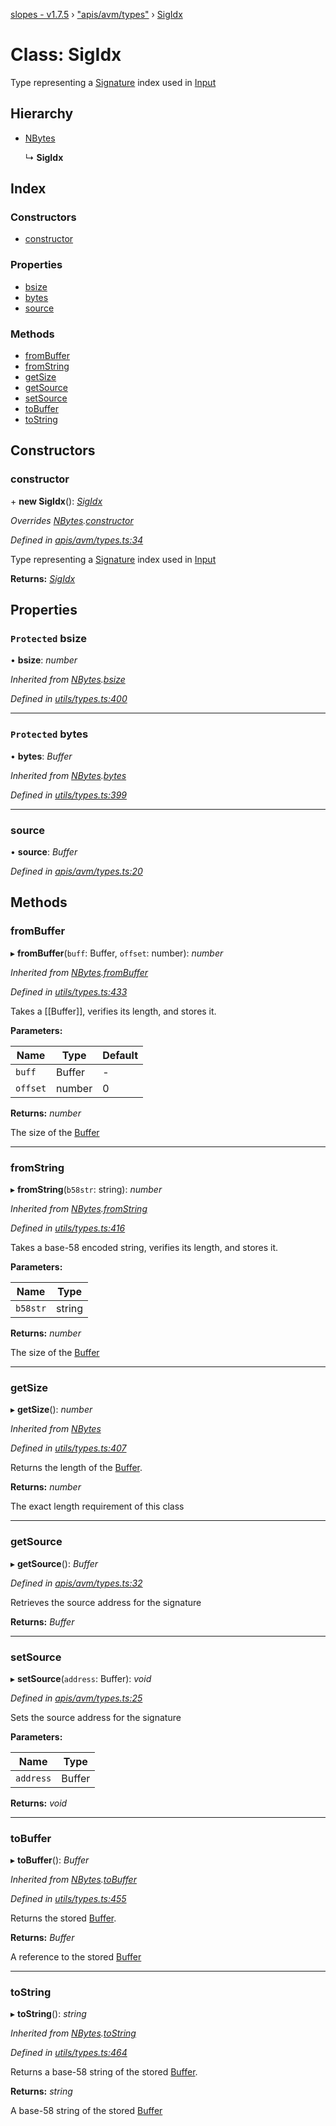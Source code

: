 [slopes - v1.7.5](../README.md) › ["apis/avm/types"](../modules/_apis_avm_types_.md) › [SigIdx](_apis_avm_types_.sigidx.md)

# Class: SigIdx

Type representing a [Signature](_apis_avm_types_.signature.md) index used in [Input](_apis_avm_inputs_.input.md)

## Hierarchy

* [NBytes](_utils_types_.nbytes.md)

  ↳ **SigIdx**

## Index

### Constructors

* [constructor](_apis_avm_types_.sigidx.md#constructor)

### Properties

* [bsize](_apis_avm_types_.sigidx.md#protected-bsize)
* [bytes](_apis_avm_types_.sigidx.md#protected-bytes)
* [source](_apis_avm_types_.sigidx.md#source)

### Methods

* [fromBuffer](_apis_avm_types_.sigidx.md#frombuffer)
* [fromString](_apis_avm_types_.sigidx.md#fromstring)
* [getSize](_apis_avm_types_.sigidx.md#getsize)
* [getSource](_apis_avm_types_.sigidx.md#getsource)
* [setSource](_apis_avm_types_.sigidx.md#setsource)
* [toBuffer](_apis_avm_types_.sigidx.md#tobuffer)
* [toString](_apis_avm_types_.sigidx.md#tostring)

## Constructors

###  constructor

\+ **new SigIdx**(): *[SigIdx](_apis_avm_types_.sigidx.md)*

*Overrides [NBytes](_utils_types_.nbytes.md).[constructor](_utils_types_.nbytes.md#constructor)*

*Defined in [apis/avm/types.ts:34](https://github.com/ava-labs/slopes/blob/be20cee/src/apis/avm/types.ts#L34)*

Type representing a [Signature](_apis_avm_types_.signature.md) index used in [Input](_apis_avm_inputs_.input.md)

**Returns:** *[SigIdx](_apis_avm_types_.sigidx.md)*

## Properties

### `Protected` bsize

• **bsize**: *number*

*Inherited from [NBytes](_utils_types_.nbytes.md).[bsize](_utils_types_.nbytes.md#protected-bsize)*

*Defined in [utils/types.ts:400](https://github.com/ava-labs/slopes/blob/be20cee/src/utils/types.ts#L400)*

___

### `Protected` bytes

• **bytes**: *Buffer*

*Inherited from [NBytes](_utils_types_.nbytes.md).[bytes](_utils_types_.nbytes.md#protected-bytes)*

*Defined in [utils/types.ts:399](https://github.com/ava-labs/slopes/blob/be20cee/src/utils/types.ts#L399)*

___

###  source

• **source**: *Buffer*

*Defined in [apis/avm/types.ts:20](https://github.com/ava-labs/slopes/blob/be20cee/src/apis/avm/types.ts#L20)*

## Methods

###  fromBuffer

▸ **fromBuffer**(`buff`: Buffer, `offset`: number): *number*

*Inherited from [NBytes](_utils_types_.nbytes.md).[fromBuffer](_utils_types_.nbytes.md#frombuffer)*

*Defined in [utils/types.ts:433](https://github.com/ava-labs/slopes/blob/be20cee/src/utils/types.ts#L433)*

Takes a [[Buffer]], verifies its length, and stores it.

**Parameters:**

Name | Type | Default |
------ | ------ | ------ |
`buff` | Buffer | - |
`offset` | number | 0 |

**Returns:** *number*

The size of the [Buffer](https://github.com/feross/buffer)

___

###  fromString

▸ **fromString**(`b58str`: string): *number*

*Inherited from [NBytes](_utils_types_.nbytes.md).[fromString](_utils_types_.nbytes.md#fromstring)*

*Defined in [utils/types.ts:416](https://github.com/ava-labs/slopes/blob/be20cee/src/utils/types.ts#L416)*

Takes a base-58 encoded string, verifies its length, and stores it.

**Parameters:**

Name | Type |
------ | ------ |
`b58str` | string |

**Returns:** *number*

The size of the [Buffer](https://github.com/feross/buffer)

___

###  getSize

▸ **getSize**(): *number*

*Inherited from [NBytes](_utils_types_.nbytes.md)*

*Defined in [utils/types.ts:407](https://github.com/ava-labs/slopes/blob/be20cee/src/utils/types.ts#L407)*

Returns the length of the [Buffer](https://github.com/feross/buffer).

**Returns:** *number*

The exact length requirement of this class

___

###  getSource

▸ **getSource**(): *Buffer*

*Defined in [apis/avm/types.ts:32](https://github.com/ava-labs/slopes/blob/be20cee/src/apis/avm/types.ts#L32)*

Retrieves the source address for the signature

**Returns:** *Buffer*

___

###  setSource

▸ **setSource**(`address`: Buffer): *void*

*Defined in [apis/avm/types.ts:25](https://github.com/ava-labs/slopes/blob/be20cee/src/apis/avm/types.ts#L25)*

Sets the source address for the signature

**Parameters:**

Name | Type |
------ | ------ |
`address` | Buffer |

**Returns:** *void*

___

###  toBuffer

▸ **toBuffer**(): *Buffer*

*Inherited from [NBytes](_utils_types_.nbytes.md).[toBuffer](_utils_types_.nbytes.md#tobuffer)*

*Defined in [utils/types.ts:455](https://github.com/ava-labs/slopes/blob/be20cee/src/utils/types.ts#L455)*

Returns the stored [Buffer](https://github.com/feross/buffer).

**Returns:** *Buffer*

A reference to the stored [Buffer](https://github.com/feross/buffer)

___

###  toString

▸ **toString**(): *string*

*Inherited from [NBytes](_utils_types_.nbytes.md).[toString](_utils_types_.nbytes.md#tostring)*

*Defined in [utils/types.ts:464](https://github.com/ava-labs/slopes/blob/be20cee/src/utils/types.ts#L464)*

Returns a base-58 string of the stored [Buffer](https://github.com/feross/buffer).

**Returns:** *string*

A base-58 string of the stored [Buffer](https://github.com/feross/buffer)
